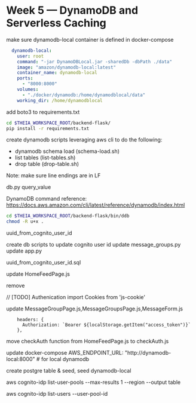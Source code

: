 # Week 5 — DynamoDB and Serverless Caching

make sure dynamodb-local container is defined in docker-compose

```yaml
  dynamodb-local:
    user: root
    command: "-jar DynamoDBLocal.jar -sharedDb -dbPath ./data"
    image: "amazon/dynamodb-local:latest"
    container_name: dynamodb-local
    ports:
      - "8000:8000"
    volumes:
      - "./docker/dynamodb:/home/dynamodblocal/data"
    working_dir: /home/dynamodblocal
```

add boto3 to requirements.txt

```sh
cd $THEIA_WORKSPACE_ROOT/backend-flask/
pip install -r requirements.txt
```

create dynamodb scripts leveraging aws cli to do the following:
- dynamodb schema load (schema-load.sh)
- list tables (list-tables.sh)
- drop table (drop-table.sh)

Note: make sure line endings are in LF

db.py
query_value

DynamoDB command reference: https://docs.aws.amazon.com/cli/latest/reference/dynamodb/index.html

```sh
cd $THEIA_WORKSPACE_ROOT/backend-flask/bin/ddb
chmod -R u+x .
```

uuid_from_cognito_user_id

create db scripts to update cognito user id
update message_groups.py
update app.py

uuid_from_cognito_user_id.sql

update HomeFeedPage.js

remove

// [TODO] Authenication
import Cookies from 'js-cookie'


update MessageGroupPage.js,MessageGroupsPage.js,MessageForm.js

        headers: {
          Authorization: `Bearer ${localStorage.getItem("access_token")}`
        },

move checkAuth function from HomeFeedPage.js to checkAuth.js

update docker-compose
AWS_ENDPOINT_URL: "http://dynamodb-local:8000"  # for local dynamodb

create postgre table & seed, seed dynamodb-local


aws cognito-idp list-user-pools --max-results 1 --region <region> --output table

aws cognito-idp list-users --user-pool-id <user-pool-id>
